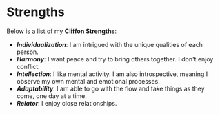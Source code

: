 # Strengths

Below is a list of my **Cliffon Strengths**:

- *__Individualization__*: I am intrigued with the unique qualities of each person.
- *__Harmony__*: I want peace and try to bring others together. I don't enjoy conflict.
- *__Intellection__*: I like mental activity. I am also introspective, meaning I observe my own mental and emotional processes.
- *__Adaptability__*: I am able to go with the flow and take things as they come, one day at a time.
- *__Relator__*: I enjoy close relationships.
